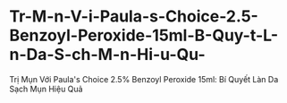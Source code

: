 # Tr-M-n-V-i-Paula-s-Choice-2.5-Benzoyl-Peroxide-15ml-B-Quy-t-L-n-Da-S-ch-M-n-Hi-u-Qu-
Trị Mụn Với Paula's Choice 2.5% Benzoyl Peroxide 15ml: Bí Quyết Làn Da Sạch Mụn Hiệu Quả
